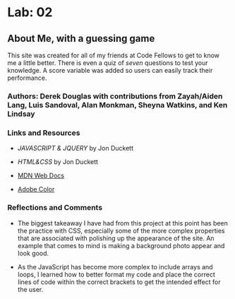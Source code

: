 # Lab: 02

## About Me, with a guessing game

This site was created for all of my friends at Code Fellows to get to know me a little better.
There is even a quiz of *seven* questions to test your knowledge.
A score variable was added so users can easily track their performance.

### Authors: Derek Douglas with contributions from Zayah/Aiden Lang, Luis Sandoval, Alan Monkman, Sheyna Watkins, and Ken Lindsay

### Links and Resources

- *JAVASCRIPT & JQUERY* by Jon Duckett

- *HTML&CSS* by Jon Duckett

- [MDN Web Docs](https://developer.mozilla.org/en-US/docs/Learn)

- [Adobe Color](https://color.adobe.com/create/color-wheel)

### Reflections and Comments

- The biggest takeaway I have had from this project at this point has been the practice with CSS, especially some of the more complex properties that are associated with polishing up the appearance of the site. An example that comes to mind is making a background photo appear and look good.

- As the JavaScript has become more complex to include arrays and loops, I learned how to better format my code and place the correct lines of code within the correct brackets to get the intended effect for the user.

